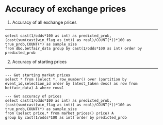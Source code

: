 Accuracy of exchange prices
===========================

1) Accuracy of all exchange prices
----------------------------------

	select cast(1/odds*100 as int) as predicted_prob,(cast(sum(cast(win_flag as int)) as real)/COUNT(*))*100 as true_prob,COUNT(*) as sample_size 
	from dbo.betfair_data group by cast(1/odds*100 as int) order by predicted_prob

2) Accuracy of starting prices
------------------------------

	--- Get starting market prices
	select * from (select *, row_number() over (partition by event_id,selection_id order by latest_taken desc) as row from betfair_data) A where row=1
	
	--- Get accuracy of prices
	select cast(1/odds*100 as int) as predicted_prob,(cast(sum(cast(win_flag as int)) as real)/COUNT(*))*100 as true_prob,COUNT(*) as sample_size 
	from (select price.* from market_prices() price) A 
	group by cast(1/odds*100 as int) order by predicted_prob